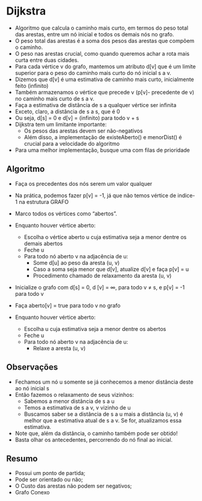 # Dijkstra

* Algoritmo que calcula o caminho mais curto, em termos do peso total das arestas, entre um nó inicial e todos os demais nós no grafo.
* O peso total das arestas é a soma dos pesos das arestas que compõem o caminho.
* O peso nas arestas crucial, como quando queremos achar a rota mais curta entre duas cidades.
* Para cada vértice v do grafo, mantemos um atributo d[v] que é um limite superior para o peso do caminho mais curto do nó inicial s a v.
* Dizemos que d[v] é uma estimativa de caminho mais curto, inicialmente feito (infinito)
* Também armazenamos o vértice que precede v (p[v]- precedente de v) no caminho mais curto de s a v.
* Faça a estimativa de distância de s a qualquer vértice ser infinita
* Exceto, claro, a distância de s a s, que é 0
* Ou seja, d[s] = 0 e d[v] = (infinito) para todo v + s
* Dijkstra tem um limitante importante:
    - Os pesos das arestas devem ser não-negativos
    - Além disso, a implementação de existeAberto() e menorDist() é crucial para a velocidade do algoritmo 
* Para uma melhor implementação, busque uma com filas de prioridade

## Algoritmo

* Faça os precedentes dos nós serem um valor qualquer
* Na prática, podemos fazer p[v] = -1, já que não temos vértice de indice-1 na estrutura GRAFO
* Marco todos os vértices como “abertos”.
* Enquanto houver vértice aberto:
    - Escolha o vértice aberto u cuja estimativa seja a menor dentre os demais abertos
    - Feche u
    - Para todo nó aberto v na adjacência de u:
        - Some d[u] ao peso da aresta (u, v)
        - Caso a soma seja menor que d[v], atualize d[v] e faça p[v] = u
        - Procedimento chamado de relaxamento da aresta (u, v)

* Inicialize o grafo com d[s] = 0, d [v] = ∞, para todo v ≠ s, e p[v] = -1 para todo v
* Faça aberto[v] = true para todo v no grafo
* Enquanto houver vértice aberto:
    - Escolha u cuja estimativa seja a menor dentre os abertos
    - Feche u
    - Para todo nó aberto v na adjacência de u:
        - Relaxe a aresta (u, v)

## Observações

* Fechamos um nó u somente se já conhecemos a menor distância deste ao nó inicial s
* Então fazemos o relaxamento de seus vizinhos:
    - Sabemos a menor distância de s a u
    - Temos a estimativa de s a v, v vizinho de u
    - Buscamos saber se a distância de s a u mais a distância (u, v) é melhor que a estimativa atual de s a v. Se for, atualizamos essa estimativa.
* Note que, além da distância, o caminho também pode ser obtido!
* Basta olhar os antecedentes, percorrendo do nó final ao inicial.

## Resumo

* Possui um ponto de partida;
* Pode ser orientado ou não;
* O Custo das arestas não podem ser negativos;
* Grafo Conexo 